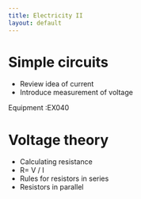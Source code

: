```yaml
---
title: Electricity II
layout: default
---
```

# Simple circuits
* Review idea of current
* Introduce measurement of voltage

Equipment
:EX040

# Voltage theory
* Calculating resistance
* R= V / I
* Rules for resistors in series
* Resistors in parallel
